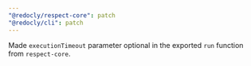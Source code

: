 ```yaml
---
"@redocly/respect-core": patch
"@redocly/cli": patch
---
```


Made `executionTimeout` parameter optional in the exported `run` function from `respect-core`.
